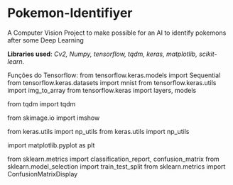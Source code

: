 # Pokemon-Identifiyer
A Computer Vision Project to make possible for an AI to identify pokemons after some Deep Learning

**Libraries used**: *Cv2, Numpy, tensorflow, tqdm, keras, matplotlib, scikit-learn.*

Funções do Tensorflow:
from tensorflow.keras.models import Sequential
from tensorflow.keras.datasets import mnist
from tensorflow.keras.utils import img_to_array
from tensorflow.keras import layers, models


from tqdm import tqdm

from skimage.io import imshow

from keras.utils import np_utils
from keras.utils import np_utils

import matplotlib.pyplot as plt

from sklearn.metrics import classification_report, confusion_matrix
from sklearn.model_selection import train_test_split
from sklearn.metrics import ConfusionMatrixDisplay

